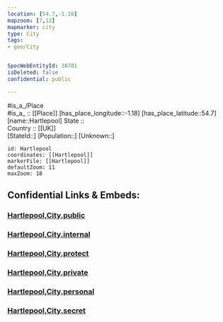 ```yaml
---
location: [54.7,-1.18] 
mapzoom: [7,12] 
mapmarker: city 
type: City
tags:
- geo/City


SpocWebEntityId: 30781
isDeleted: false
confidential: public

---
```

#is_a_/Place  
#is_a_ :: [[Place]] 
[has_place_longitude::-1.18] 
[has_place_latitude::54.7] 
[name::Hartlepool] 
State ::  
Country :: [[UK]]  
[StateId::] 
[Population::] 
[Unknown::] 


```leaflet
id: Hartlepool
coordinates: [[Hartlepool]] 
markerFile: [[Hartlepool]] 
defaultZoom: 11 
maxZoom: 18
```


## Confidential Links & Embeds: 

### [Hartlepool,City.public](/_public/\Earth\Continent\Europe\Europe~North\UK\England\Regions~England\North_East_England\Durham,County\Hartlepool,Borough\cities~HartlepoolHartlepool,City.public.md) 

### [Hartlepool,City.internal](/_internal/\Earth\Continent\Europe\Europe~North\UK\England\Regions~England\North_East_England\Durham,County\Hartlepool,Borough\cities~HartlepoolHartlepool,City.internal.md) 

### [Hartlepool,City.protect](/_protect/\Earth\Continent\Europe\Europe~North\UK\England\Regions~England\North_East_England\Durham,County\Hartlepool,Borough\cities~HartlepoolHartlepool,City.protect.md) 

### [Hartlepool,City.private](/_private/\Earth\Continent\Europe\Europe~North\UK\England\Regions~England\North_East_England\Durham,County\Hartlepool,Borough\cities~HartlepoolHartlepool,City.private.md) 

### [Hartlepool,City.personal](/_personal/\Earth\Continent\Europe\Europe~North\UK\England\Regions~England\North_East_England\Durham,County\Hartlepool,Borough\cities~HartlepoolHartlepool,City.personal.md) 

### [Hartlepool,City.secret](/_secret/\Earth\Continent\Europe\Europe~North\UK\England\Regions~England\North_East_England\Durham,County\Hartlepool,Borough\cities~HartlepoolHartlepool,City.secret.md)

